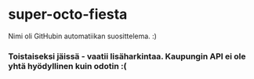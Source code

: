 # super-octo-fiesta

Nimi oli GitHubin automatiikan suosittelema. :)  
### Toistaiseksi jäissä - vaatii lisäharkintaa. Kaupungin API ei ole yhtä hyödyllinen kuin odotin :(

